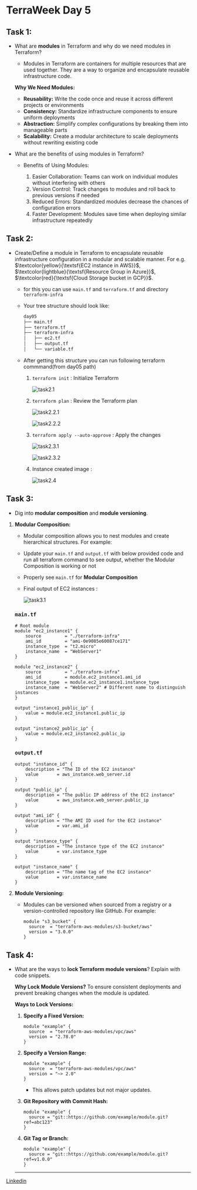 # TerraWeek Day 5

## Task 1: 

- What are **modules** in Terraform and why do we need modules in Terraform?

    - Modules in Terraform are containers for multiple resources that are used together. They are a way to organize and encapsulate reusable infrastructure code.

    **Why We Need Modules:**

    * **Reusability:** Write the code once and reuse it across different projects or environments
    * **Consistency:** Standardize infrastructure components to ensure uniform deployments
    * **Abstraction:** Simplify complex configurations by breaking them into manageable parts
    * **Scalability:** Create a modular architecture to scale deployments without rewriting existing code

- What are the benefits of using modules in Terraform?

    - Benefits of Using Modules:

        1. Easier Collaboration: Teams can work on individual modules without interfering with others
        2. Version Control: Track changes to modules and roll back to previous versions if needed
        3. Reduced Errors: Standardized modules decrease the chances of configuration errors
        4. Faster Development: Modules save time when deploying similar infrastructure repeatedly

## Task 2: 
- Create/Define a module in Terraform to encapsulate reusable infrastructure configuration in a modular and scalable manner. For e.g. $\textcolor{yellow}{\textsf{EC2 instance in AWS}}$, $\textcolor{lightblue}{\textsf{Resource Group in Azure}}$, $\textcolor{red}{\textsf{Cloud Storage bucket in GCP}}$.

    - for this you can use `main.tf` and `terraform.tf` and directory `terraform-infra`

    - Your tree structure should look like: 
    
        ```bash
        day05
        ├── main.tf
        ├── terraform.tf
        ├── terraform-infra
        │   ├── ec2.tf
        │   ├── output.tf
        │   └── variable.tf
        ```

    - After getting this structure you can run following terraform commmand(from day05 path)

        1. `terraform init` : Initialize Terraform

            ![task2.1](images/task2.1.png)

        2. `terraform plan` : Review the Terraform plan

            ![task2.2.1](images/task2.2.1.png)

            ![task2.2.2](images/task2.2..png)

        3. `terraform apply --auto-approve` : Apply the changes

            ![task2.3.1](images/task2.3.1.png)

            ![task2.3.2](images/task2.3.2.png)

        4. Instance created image : 

            ![task2.4](images/task2.4.png)


## Task 3: 
- Dig into **modular composition** and **module versioning**.

1. **Modular Composition:**
    - Modular composition allows you to nest modules and create hierarchical structures. For example:

    - Update your `main.tf` and `output.tf` with below provided code and run all terraform command to see output, whether the Modular Composition is working or not 

    - Properly see `main.tf` for **Modular Composition**

    - Final output of EC2 instances : 

        ![task3.1](images/task3.1.png)


    ### `main.tf`

    ```hcl
    # Root module
    module "ec2_instance1" {
        source         = "./terraform-infra"
        ami_id         = "ami-0e9085e60087ce171"
        instance_type  = "t2.micro"
        instance_name  = "WebServer1"
    }

    module "ec2_instance2" {
        source         = "./terraform-infra"
        ami_id         = module.ec2_instance1.ami_id
        instance_type  = module.ec2_instance1.instance_type
        instance_name  = "WebServer2" # Different name to distinguish instances
    }

    output "instance1_public_ip" {
        value = module.ec2_instance1.public_ip
    }

    output "instance2_public_ip" {
        value = module.ec2_instance2.public_ip
    }
    ```

    ### `output.tf`

    ```hcl
    output "instance_id" {
        description = "The ID of the EC2 instance"
        value       = aws_instance.web_server.id
    }

    output "public_ip" {
        description = "The public IP address of the EC2 instance"
        value       = aws_instance.web_server.public_ip
    }

    output "ami_id" {
        description = "The AMI ID used for the EC2 instance"
        value       = var.ami_id
    }

    output "instance_type" {
        description = "The instance type of the EC2 instance"
        value       = var.instance_type
    }

    output "instance_name" {
        description = "The name tag of the EC2 instance"
        value       = var.instance_name
    }
    ``` 


2. **Module Versioning:**

   - Modules can be versioned when sourced from a registry or a version-controlled repository like GitHub. For example:
     ```hcl
     module "s3_bucket" {
       source  = "terraform-aws-modules/s3-bucket/aws"
       version = "3.0.0"
     }
     ```



## Task 4: 
- What are the ways to **lock Terraform module versions**? Explain with code snippets.

    **Why Lock Module Versions?**
    To ensure consistent deployments and prevent breaking changes when the module is updated.

    **Ways to Lock Versions:**
    1. **Specify a Fixed Version:**
       ```hcl
       module "example" {
         source  = "terraform-aws-modules/vpc/aws"
         version = "2.78.0"
       }
       ```

    2. **Specify a Version Range:**
       ```hcl
       module "example" {
         source  = "terraform-aws-modules/vpc/aws"
         version = "~> 2.0"
       }
       ```
       - This allows patch updates but not major updates.

    3. **Git Repository with Commit Hash:**
       ```hcl
       module "example" {
         source = "git::https://github.com/example/module.git?ref=abc123"
       }
       ```

    4. **Git Tag or Branch:**
       ```hcl
       module "example" {
         source = "git::https://github.com/example/module.git?ref=v1.0.0"
       }
       ```

    ---


[Linkedin](https://www.linkedin.com/in/amitabh-devops/)



